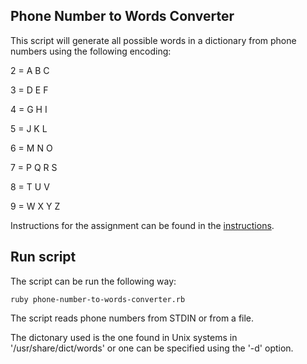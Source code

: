 ## Phone Number to Words Converter
This script will generate all possible words in a dictionary from phone numbers using the following encoding:

2 = A B C

3 = D E F

4 = G H I

5 = J K L

6 = M N O

7 = P Q R S

8 = T U V

9 = W X Y Z

Instructions for the assignment can be found in the [instructions](instructions.txt).

## Run script
The script can be run the following way:
```
ruby phone-number-to-words-converter.rb
```

The script reads phone numbers from STDIN or from a file. 

The dictonary used is the one found in Unix systems in '/usr/share/dict/words' or one can be specified using the '-d' option.
